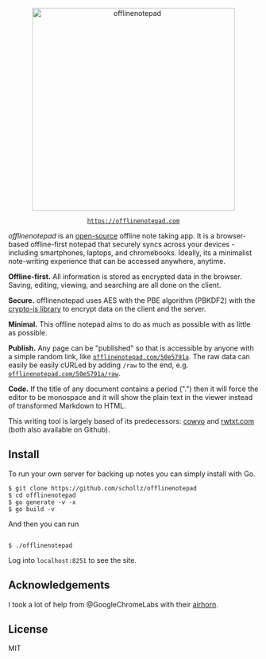 
<p align="center">
<img
    src="https://user-images.githubusercontent.com/6550035/58387410-d2e33780-7fc2-11e9-8823-ce290b1cce7a.png"
    width="408px" border="0" alt="offlinenotepad">
</p>

<p align="center"><code><a href="https://offlinenotepad.com">https://offlinenotepad.com</a></code></p>

*offlinenotepad* is an [open-source](https://github.com/schollz/offlinenotepad) offline note taking app. It is a browser-based offline-first notepad that securely syncs across your devices - including smartphones, laptops, and chromebooks. Ideally, its a minimalist note-writing experience that can be accessed anywhere, anytime. 

**Offline-first.** All information is stored as encrypted data in the browser. Saving, editing, viewing, and searching are all done on the client.

**Secure.** offlinenotepad uses AES with the PBE algorithm (PBKDF2) with the [crypto-js library](https://github.com/brix/crypto-js) to encrypt data on the client and the server.

**Minimal.** This offline notepad aims to do as much as possible with as little as possible.

**Publish.** Any page can be "published" so that is accessible by anyone with a simple random link, like [`offlinenotepad.com/50e5791a`](https://offlinenotepad.com/50e5791a). The raw data can easily be easily cURLed by adding `/raw` to the end, e.g. [`offlinenotepad.com/50e5791a/raw`](https://offlinenotepad.com/50e5791a/raw).

**Code.** If the title of any document contains a period (".") then it will force the editor to be monospace and it will show the plain text in the viewer instead of transformed Markdown to HTML.

This writing tool is largely based of its predecessors: [cowyo](https://cowyo.com) and [rwtxt.com](https://rwtxt.com) (both also available on Github).

## Install

To run your own server for backing up notes you can simply install with Go.

```
$ git clone https://github.com/schollz/offlinenotepad
$ cd offlinenotepad
$ go generate -v -x
$ go build -v
```

And then you can run

```

$ ./offlinenotepad
```

Log into `localhost:8251` to see the site.

## Acknowledgements

I took a lot of help from @GoogleChromeLabs with their [airhorn](https://github.com/GoogleChromeLabs/airhorn).

## License

MIT
